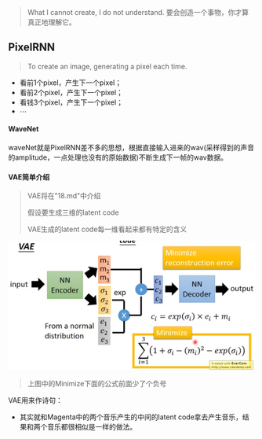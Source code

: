 > What I cannot create, I do not understand. 要会创造一个事物，你才算真正地理解它。

## PixelRNN

> To create an image, generating a pixel each time.

- 看前1个pixel，产生下一个pixel；
- 看前2个pixel，产生下一个pixel；
- 看钱3个pixel，产生下一个pixel；
- $\cdots$

#### WaveNet

waveNet就是PixelRNN差不多的思想，根据直接输入进来的wav(采样得到的声音的amplitude，一点处理也没有的原始数据)不断生成下一帧的wav数据。

#### VAE简单介绍

> VAE将在"18.md"中介绍
>
> 假设要生成三维的latent code
>
> VAE生成的latent code每一维看起来都有特定的含义

![image-20210718211359957](./images/image45.png)

> 上图中的Minimize下面的公式前面少了个负号

VAE用来作诗句：

- 其实就和Magenta中的两个音乐产生的中间的latent code拿去产生音乐，结果和两个音乐都很相似是一样的做法。
